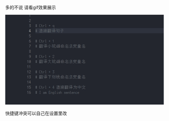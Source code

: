 多的不说 请看gif效果展示

![功能演示](https://raw.githubusercontent.com/bojaka2004/var-tran-plugin/master/images/demo.gif)

快捷键冲突可以自己在设置里改